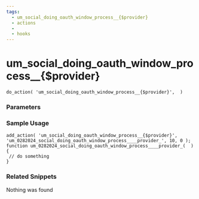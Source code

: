 ```yaml
---
tags: 
  - um_social_doing_oauth_window_process__{$provider}
  - actions
  - 
  - hooks
---
```

# um\_social\_doing\_oauth\_window\_process\_\_{$provider}

``` php:no-line-numbers
do_action( 'um_social_doing_oauth_window_process__{$provider}',  )
```
<div class='hook-sep'></div>

### Parameters

<div class='hook-sep'></div>



### Sample Usage

``` php:no-line-numbers
add_action( 'um_social_doing_oauth_window_process__{$provider}', 'um_0282024_social_doing_oauth_window_process____provider_', 10, 0 );
function um_0282024_social_doing_oauth_window_process____provider_(  ){
 // do something
}
```
<div class='hook-sep'></div>



### Related Snippets

Nothing was found

